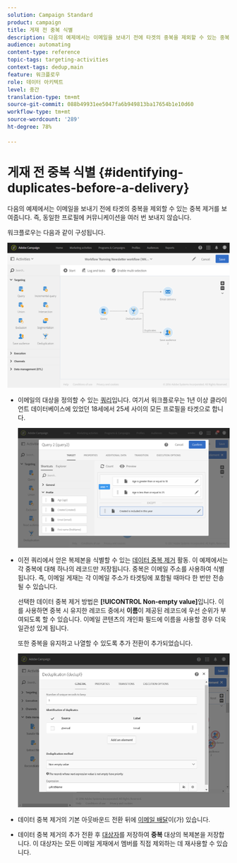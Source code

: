 ```yaml
---
solution: Campaign Standard
product: campaign
title: 게재 전 중복 식별
description: 다음의 예제에서는 이메일을 보내기 전에 타겟의 중복을 제외할 수 있는 중복 제거를 보여줍니다. 즉, 동일한 프로필에 커뮤니케이션을 여러 번 보내지 않습니다.
audience: automating
content-type: reference
topic-tags: targeting-activities
context-tags: dedup,main
feature: 워크플로우
role: 데이터 아키텍트
level: 중간
translation-type: tm+mt
source-git-commit: 088b49931ee5047fa6b949813ba17654b1e10d60
workflow-type: tm+mt
source-wordcount: '289'
ht-degree: 78%

---
```



# 게재 전 중복 식별 {#identifying-duplicates-before-a-delivery}

다음의 예제에서는 이메일을 보내기 전에 타겟의 중복을 제외할 수 있는 중복 제거를 보여줍니다. 즉, 동일한 프로필에 커뮤니케이션을 여러 번 보내지 않습니다.

워크플로우는 다음과 같이 구성됩니다.

![](assets/deduplication_example_workflow.png)

* 이메일의 대상을 정의할 수 있는 [쿼리](../../automating/using/query.md)입니다. 여기서 워크플로우는 1년 이상 클라이언트 데이터베이스에 있었던 18세에서 25세 사이의 모든 프로필을 타겟으로 합니다.

   ![](assets/deduplication_example_query.png)

* 이전 쿼리에서 얻은 복제본을 식별할 수 있는 [데이터 중복 제거](../../automating/using/deduplication.md) 활동. 이 예제에서는 각 중복에 대해 하나의 레코드만 저장됩니다. 중복은 이메일 주소를 사용하여 식별됩니다. 즉, 이메일 게재는 각 이메일 주소가 타겟팅에 포함될 때마다 한 번만 전송될 수 있습니다.

   선택한 데이터 중복 제거 방법은 **[!UICONTROL Non-empty value]**&#x200B;입니다. 이를 사용하면 중복 시 유지한 레코드 중에서 **이름**&#x200B;이 제공된 레코드에 우선 순위가 부여되도록 할 수 있습니다. 이메일 콘텐츠의 개인화 필드에 이름을 사용할 경우 더욱 일관성 있게 됩니다.

   또한 중복을 유지하고 나열할 수 있도록 추가 전환이 추가되었습니다.

   ![](assets/deduplication_example_dedup.png)

* 데이터 중복 제거의 기본 아웃바운드 전환 뒤에 [이메일 배달](../../automating/using/email-delivery.md)이(가) 있습니다.
* 데이터 중복 제거의 추가 전환 후 [대상자](../../automating/using/save-audience.md)를 저장하여 **중복** 대상의 복제본을 저장합니다. 이 대상자는 모든 이메일 게재에서 멤버를 직접 제외하는 데 재사용할 수 있습니다.
